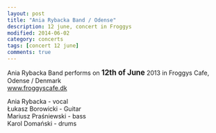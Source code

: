 ```yaml
---
layout: post
title: "Ania Rybacka Band / Odense"
description: 12 june, concert in Froggys
modified: 2014-06-02
category: concerts
tags: [concert 12 june]
comments: true
---
```

Ania Rybacka Band performs on <big>**12th of June**</big> 2013 in Froggys Cafe, Odense / Denmark<br>
<a href="http://froggyscafe.dk">www.froggyscafe.dk</a>

Ania Rybacka - vocal<br>
Łukasz Borowicki - Guitar<br>
Mariusz Praśniewski - bass<br>
Karol Domański - drums<br>

